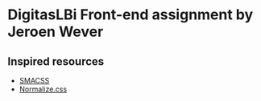 # DigitasLBi Front-end assignment by Jeroen Wever

## Inspired resources
- [SMACSS](http://justinmarsan.com/css-methodology-and-frameworks/)
- [Normalize.css](https://github.com/necolas/normalize.css)

